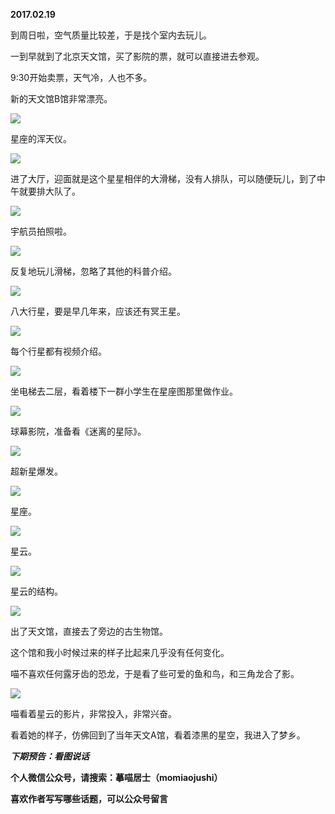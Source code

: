 
          
            
**2017.02.19**

到周日啦，空气质量比较差，于是找个室内去玩儿。

一到早就到了北京天文馆，买了影院的票，就可以直接进去参观。

9:30开始卖票，天气冷，人也不多。

新的天文馆B馆非常漂亮。




![](//upload-images.jianshu.io/upload_images/51001-43d9c61a509e1bd7.jpg)




星座的浑天仪。




![](//upload-images.jianshu.io/upload_images/51001-e3122367dbb3dd9d.jpg)




进了大厅，迎面就是这个星星相伴的大滑梯，没有人排队，可以随便玩儿，到了中午就要排大队了。




![](//upload-images.jianshu.io/upload_images/51001-a6248051b2f9a55d.jpg)




宇航员拍照啦。




![](//upload-images.jianshu.io/upload_images/51001-7a5ac4c75b886c11.jpg)




反复地玩儿滑梯，忽略了其他的科普介绍。




![](//upload-images.jianshu.io/upload_images/51001-ba990cd1b45b5f01.jpg)




八大行星，要是早几年来，应该还有冥王星。




![](//upload-images.jianshu.io/upload_images/51001-24f897625cbb831f.jpg)




每个行星都有视频介绍。




![](//upload-images.jianshu.io/upload_images/51001-c96f009c3189c290.jpg)




坐电梯去二层，看着楼下一群小学生在星座图那里做作业。




![](//upload-images.jianshu.io/upload_images/51001-84f2909834bbff5d.jpg)




球幕影院，准备看《迷离的星际》。




![](//upload-images.jianshu.io/upload_images/51001-9d0cbd4112eb9f17.jpg)




超新星爆发。




![](//upload-images.jianshu.io/upload_images/51001-5a16acd58248b146.jpg)




星座。




![](//upload-images.jianshu.io/upload_images/51001-810ce5af8469d7c8.jpg)




星云。




![](//upload-images.jianshu.io/upload_images/51001-b96109de5368ed51.jpg)




星云的结构。




![](//upload-images.jianshu.io/upload_images/51001-2daaf692f44dfb0b.jpg)




出了天文馆，直接去了旁边的古生物馆。

这个馆和我小时候过来的样子比起来几乎没有任何变化。

喵不喜欢任何露牙齿的恐龙，于是看了些可爱的鱼和鸟，和三角龙合了影。




![](//upload-images.jianshu.io/upload_images/51001-4b13da778a90dfac.jpg)




喵看着星云的影片，非常投入，非常兴奋。

看着她的样子，仿佛回到了当年天文A馆，看着漆黑的星空，我进入了梦乡。


***下期预告：看图说话***


**个人微信公众号，请搜索：摹喵居士（momiaojushi）**

**喜欢作者写写哪些话题，可以公众号留言**

          
        